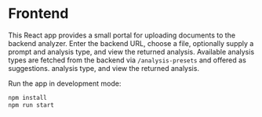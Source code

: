 # Frontend

This React app provides a small portal for uploading documents to the backend
analyzer. Enter the backend URL, choose a file, optionally supply a prompt and
analysis type, and view the returned analysis. Available analysis types are
fetched from the backend via `/analysis-presets` and offered as suggestions.
analysis type, and view the returned analysis.


Run the app in development mode:

```bash
npm install
npm run start
```
